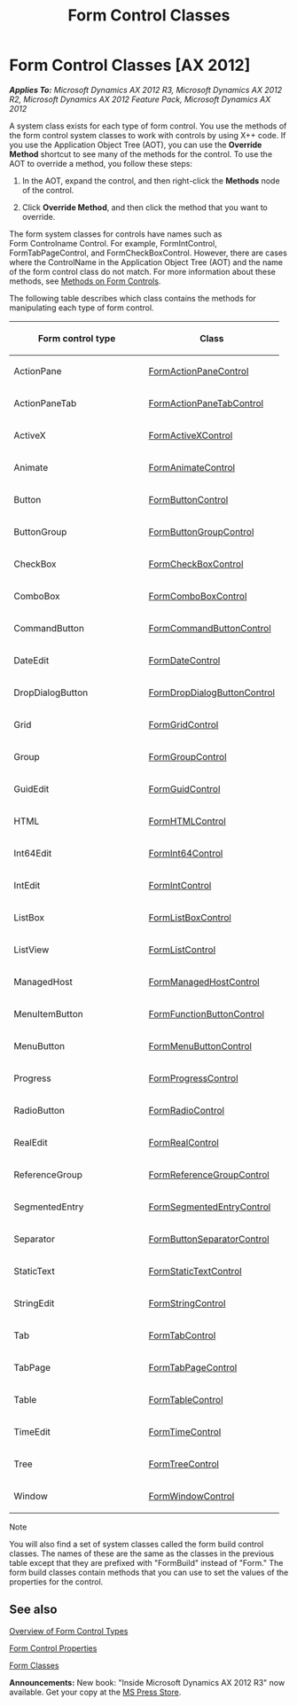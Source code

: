 ﻿---
title: Form Control Classes
TOCTitle: Form Control Classes
ms:assetid: 57bd9381-d528-4381-ab05-b8bd72d3ff1b
ms:mtpsurl: https://msdn.microsoft.com/en-us/library/Aa606405(v=AX.60)
ms:contentKeyID: 35244334
ms.date: 05/18/2015
mtps_version: v=AX.60
---

# Form Control Classes [AX 2012]


_**Applies To:** Microsoft Dynamics AX 2012 R3, Microsoft Dynamics AX 2012 R2, Microsoft Dynamics AX 2012 Feature Pack, Microsoft Dynamics AX 2012_

A system class exists for each type of form control. You use the methods of the form control system classes to work with controls by using X++ code. If you use the Application Object Tree (AOT), you can use the **Override Method** shortcut to see many of the methods for the control. To use the AOT to override a method, you follow these steps:

1.  In the AOT, expand the control, and then right-click the **Methods** node of the control.

2.  Click **Override Method**, and then click the method that you want to override.

The form system classes for controls have names such as Form Controlname Control. For example, FormIntControl, FormTabPageControl, and FormCheckBoxControl. However, there are cases where the ControlName in the Application Object Tree (AOT) and the name of the form control class do not match. For more information about these methods, see [Methods on Form Controls](methods-on-form-controls.md).

The following table describes which class contains the methods for manipulating each type of form control.

<table>
<colgroup>
<col style="width: 50%" />
<col style="width: 50%" />
</colgroup>
<thead>
<tr class="header">
<th><p>Form control type</p></th>
<th><p>Class</p></th>
</tr>
</thead>
<tbody>
<tr class="odd">
<td><p>ActionPane</p></td>
<td><p><a href="https://msdn.microsoft.com/en-us/library/gg843603(v=ax.60)">FormActionPaneControl</a></p></td>
</tr>
<tr class="even">
<td><p>ActionPaneTab</p></td>
<td><p><a href="https://msdn.microsoft.com/en-us/library/gg843943(v=ax.60)">FormActionPaneTabControl</a></p></td>
</tr>
<tr class="odd">
<td><p>ActiveX</p></td>
<td><p><a href="https://msdn.microsoft.com/en-us/library/gg861449(v=ax.60)">FormActiveXControl</a></p></td>
</tr>
<tr class="even">
<td><p>Animate</p></td>
<td><p><a href="https://msdn.microsoft.com/en-us/library/gg845213(v=ax.60)">FormAnimateControl</a></p></td>
</tr>
<tr class="odd">
<td><p>Button</p></td>
<td><p><a href="https://msdn.microsoft.com/en-us/library/gg889850(v=ax.60)">FormButtonControl</a></p></td>
</tr>
<tr class="even">
<td><p>ButtonGroup</p></td>
<td><p><a href="https://msdn.microsoft.com/en-us/library/gg890311(v=ax.60)">FormButtonGroupControl</a></p></td>
</tr>
<tr class="odd">
<td><p>CheckBox</p></td>
<td><p><a href="https://msdn.microsoft.com/en-us/library/gg890941(v=ax.60)">FormCheckBoxControl</a></p></td>
</tr>
<tr class="even">
<td><p>ComboBox</p></td>
<td><p><a href="https://msdn.microsoft.com/en-us/library/gg891331(v=ax.60)">FormComboBoxControl</a></p></td>
</tr>
<tr class="odd">
<td><p>CommandButton</p></td>
<td><p><a href="https://msdn.microsoft.com/en-us/library/gg857250(v=ax.60)">FormCommandButtonControl</a></p></td>
</tr>
<tr class="even">
<td><p>DateEdit</p></td>
<td><p><a href="https://msdn.microsoft.com/en-us/library/gg873892(v=ax.60)">FormDateControl</a></p></td>
</tr>
<tr class="odd">
<td><p>DropDialogButton</p></td>
<td><p><a href="https://msdn.microsoft.com/en-us/library/gg893377(v=ax.60)">FormDropDialogButtonControl</a></p></td>
</tr>
<tr class="even">
<td><p>Grid</p></td>
<td><p><a href="https://msdn.microsoft.com/en-us/library/gg894164(v=ax.60)">FormGridControl</a></p></td>
</tr>
<tr class="odd">
<td><p>Group</p></td>
<td><p><a href="https://msdn.microsoft.com/en-us/library/gg894673(v=ax.60)">FormGroupControl</a></p></td>
</tr>
<tr class="even">
<td><p>GuidEdit</p></td>
<td><p><a href="https://msdn.microsoft.com/en-us/library/gg895325(v=ax.60)">FormGuidControl</a></p></td>
</tr>
<tr class="odd">
<td><p>HTML</p></td>
<td><p><a href="https://msdn.microsoft.com/en-us/library/gg876732(v=ax.60)">FormHTMLControl</a></p></td>
</tr>
<tr class="even">
<td><p>Int64Edit</p></td>
<td><p><a href="https://msdn.microsoft.com/en-us/library/gg895959(v=ax.60)">FormInt64Control</a></p></td>
</tr>
<tr class="odd">
<td><p>IntEdit</p></td>
<td><p><a href="https://msdn.microsoft.com/en-us/library/gg877272(v=ax.60)">FormIntControl</a></p></td>
</tr>
<tr class="even">
<td><p>ListBox</p></td>
<td><p><a href="https://msdn.microsoft.com/en-us/library/gg902508(v=ax.60)">FormListBoxControl</a></p></td>
</tr>
<tr class="odd">
<td><p>ListView</p></td>
<td><p><a href="https://msdn.microsoft.com/en-us/library/gg878403(v=ax.60)">FormListControl</a></p></td>
</tr>
<tr class="even">
<td><p>ManagedHost</p></td>
<td><p><a href="https://msdn.microsoft.com/en-us/library/gg903721(v=ax.60)">FormManagedHostControl</a></p></td>
</tr>
<tr class="odd">
<td><p>MenuItemButton</p></td>
<td><p><a href="https://msdn.microsoft.com/en-us/library/gg874914(v=ax.60)">FormFunctionButtonControl</a></p></td>
</tr>
<tr class="even">
<td><p>MenuButton</p></td>
<td><p><a href="https://msdn.microsoft.com/en-us/library/gg878839(v=ax.60)">FormMenuButtonControl</a></p></td>
</tr>
<tr class="odd">
<td><p>Progress</p></td>
<td><p><a href="https://msdn.microsoft.com/en-us/library/gg904585(v=ax.60)">FormProgressControl</a></p></td>
</tr>
<tr class="even">
<td><p>RadioButton</p></td>
<td><p><a href="https://msdn.microsoft.com/en-us/library/gg904915(v=ax.60)">FormRadioControl</a></p></td>
</tr>
<tr class="odd">
<td><p>RealEdit</p></td>
<td><p><a href="https://msdn.microsoft.com/en-us/library/gg905259(v=ax.60)">FormRealControl</a></p></td>
</tr>
<tr class="even">
<td><p>ReferenceGroup</p></td>
<td><p><a href="https://msdn.microsoft.com/en-us/library/gg898464(v=ax.60)">FormReferenceGroupControl</a></p></td>
</tr>
<tr class="odd">
<td><p>SegmentedEntry</p></td>
<td><p><a href="https://msdn.microsoft.com/en-us/library/gg937101(v=ax.60)">FormSegmentedEntryControl</a></p></td>
</tr>
<tr class="even">
<td><p>Separator</p></td>
<td><p><a href="https://msdn.microsoft.com/en-us/library/gg856149(v=ax.60)">FormButtonSeparatorControl</a></p></td>
</tr>
<tr class="odd">
<td><p>StaticText</p></td>
<td><p><a href="https://msdn.microsoft.com/en-us/library/gg920432(v=ax.60)">FormStaticTextControl</a></p></td>
</tr>
<tr class="even">
<td><p>StringEdit</p></td>
<td><p><a href="https://msdn.microsoft.com/en-us/library/gg920847(v=ax.60)">FormStringControl</a></p></td>
</tr>
<tr class="odd">
<td><p>Tab</p></td>
<td><p><a href="https://msdn.microsoft.com/en-us/library/gg907639(v=ax.60)">FormTabControl</a></p></td>
</tr>
<tr class="even">
<td><p>TabPage</p></td>
<td><p><a href="https://msdn.microsoft.com/en-us/library/gg908347(v=ax.60)">FormTabPageControl</a></p></td>
</tr>
<tr class="odd">
<td><p>Table</p></td>
<td><p><a href="https://msdn.microsoft.com/en-us/library/gg921037(v=ax.60)">FormTableControl</a></p></td>
</tr>
<tr class="even">
<td><p>TimeEdit</p></td>
<td><p><a href="https://msdn.microsoft.com/en-us/library/gg938926(v=ax.60)">FormTimeControl</a></p></td>
</tr>
<tr class="odd">
<td><p>Tree</p></td>
<td><p><a href="https://msdn.microsoft.com/en-us/library/gg939434(v=ax.60)">FormTreeControl</a></p></td>
</tr>
<tr class="even">
<td><p>Window</p></td>
<td><p><a href="https://msdn.microsoft.com/en-us/library/gg909772(v=ax.60)">FormWindowControl</a></p></td>
</tr>
</tbody>
</table>



> [!NOTE]
> <P>You will also find a set of system classes called the form build control classes. The names of these are the same as the classes in the previous table except that they are prefixed with "FormBuild" instead of "Form." The form build classes contain methods that you can use to set the values of the properties for the control.</P>



## See also

[Overview of Form Control Types](overview-of-form-control-types.md)

[Form Control Properties](form-control-properties.md)

[Form Classes](form-classes.md)

  
**Announcements:** New book: "Inside Microsoft Dynamics AX 2012 R3" now available. Get your copy at the [MS Press Store](https://www.microsoftpressstore.com/store/inside-microsoft-dynamics-ax-2012-r3-9780735685109).

